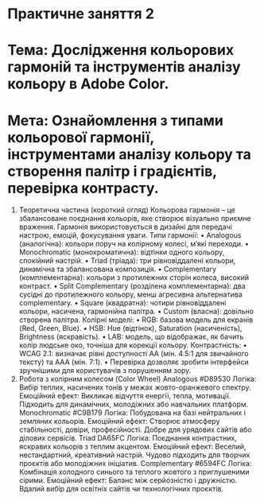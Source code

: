 # Практичне заняття 2

# Тема: Дослідження кольорових гармоній та інструментів аналізу кольору в Adobe Color.

# Мета: Ознайомлення з типами кольорової гармонії, інструментами аналізу кольору та створення палітр і градієнтів, перевірка контрасту.

1. Теоретична частина (короткий огляд)
Кольорова гармонія – це збалансоване поєднання кольорів, яке створює візуально приємне враження. Гармонія використовується в дизайні для передачі настрою, емоцій, фокусування уваги.
Типи гармонії:
•	Analogous (аналогічна): кольори поруч на колірному колесі, м’які переходи.
•	Monochromatic (монохроматична): відтінки одного кольору, спокійний настрій.
•	Triad (тріада): три рівновіддалені кольори, динамічна та збалансована композиція.
•	Complementary (комплементарна): кольори з протилежних сторін колеса, високий контраст.
•	Split Complementary (розділена комплементарна): два сусідні до протилежного кольору, менш агресивна альтернатива complementary.
•	Square (квадратна): чотири рівновіддалені кольори, насичена, гармонійна палітра.
•	Custom (власна): довільно створена палітра.
Колірні моделі:
•	RGB: базова модель для екранів (Red, Green, Blue).
•	HSB: Hue (відтінок), Saturation (насиченість), Brightness (яскравість).
•	LAB: модель, що відображає, як бачить колір людське око, точніша для корекції кольору.
Контрастність:
•	WCAG 2.1: визначає рівні доступності AA (мін. 4.5:1 для звичайного тексту) та AAA (мін. 7:1).
•	Перевірка дозволяє зробити інтерфейси зручнішими для користувачів з порушенням зору.
1. Робота з колірним колесом (Color Wheel)
Analogous #D89530
Логіка: Вибір теплих, насичених тонів у межах жовто-оранжевого спектру.
Емоційний ефект: Викликає відчуття енергії, тепла, мотивації. Підходить для динамічних, молодіжних або навчальних платформ.
Monochromatic #C9B179
Логіка: Побудована на базі нейтральних і земляних кольорів.
Емоційний ефект: Створює атмосферу стабільності, довіри, професійності. Добре для урядових сайтів або ділових сервісів.
Triad DA65FC
Логіка: Поєднання контрастних, яскравих кольорів з теплим акцентом.
Емоційний ефект: Веселий, нестандартний, креативний настрій. Чудово підходить для творчих проєктів або молодіжних ініціатив.
Complementary #6594FC
Логіка: Комбінація холодного синього та теплого жовтого з приглушеними сірими.
Емоційний ефект: Баланс між серйозністю і дружністю. Вдалий вибір для освітніх сайтів чи технологічних проєктів.

